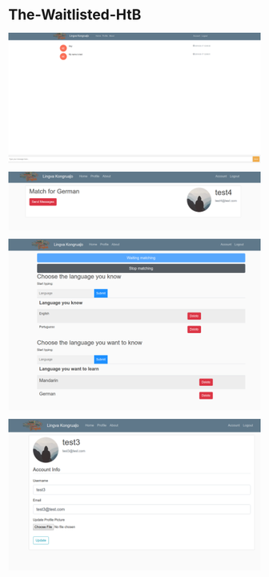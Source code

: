 # The-Waitlisted-HtB


![alt text](https://github.com/GavinPHR/The-Waitlisted-HtB/blob/master/Lingva%20screenshot1.png)




![alt text](https://github.com/GavinPHR/The-Waitlisted-HtB/blob/master/Lingva%20screenshot2.png)





![alt text](https://github.com/GavinPHR/The-Waitlisted-HtB/blob/master/Lingva%20screenshot3.png)





![alt text](https://github.com/GavinPHR/The-Waitlisted-HtB/blob/master/Lingva%20screenshot4.png)
